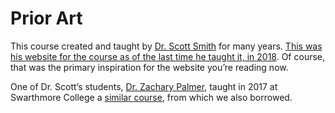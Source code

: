 # Prior Art

This course created and taught by [Dr. Scott Smith](https://www.cs.jhu.edu/~scott/) for many years. [This was his website for the course as of the last time he taught it, in 2018](https://pl.cs.jhu.edu/oose/index.shtml). Of course, that was the primary inspiration for the website you’re reading now.

One of Dr. Scott’s students, [Dr. Zachary Palmer](https://www.cs.swarthmore.edu/~zpalmer/), taught in 2017 at Swarthmore College a [similar course](https://www.cs.swarthmore.edu/~zpalmer/cs71/f17/), from which we also borrowed.
